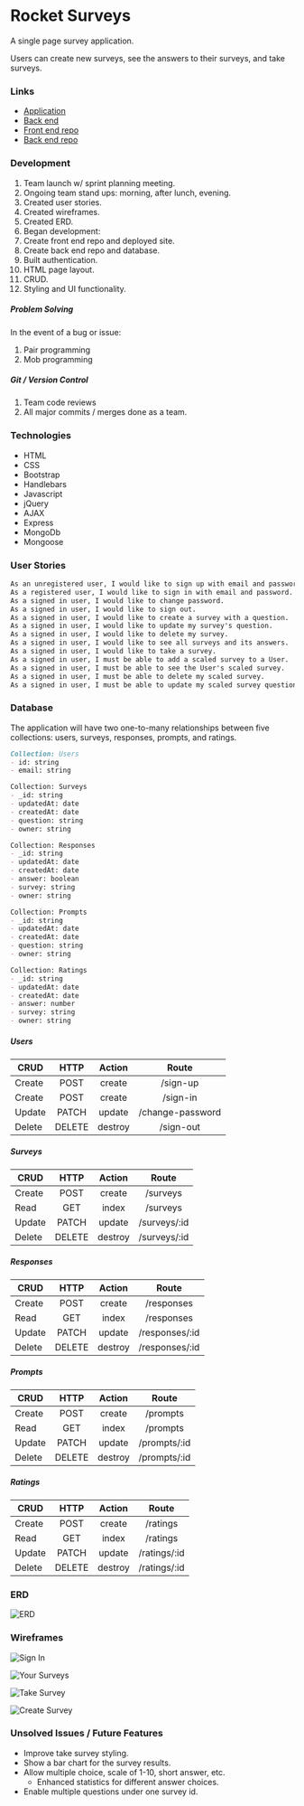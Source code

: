 # Rocket Surveys

A single page survey application.

Users can create new surveys, see the answers to their surveys, and take surveys.

### Links
- [Application](https://acupoftee.github.io/Rocket-Surveys-Client/)
- [Back end](https://powerful-river-69963.herokuapp.com/)
- [Front end repo](https://github.com/acupoftee/Rocket-Surveys-Client)
- [Back end repo](https://github.com/acupoftee/rocket-surveys-api)

### Development
1. Team launch w/ sprint planning meeting.
  1. Ongoing team stand ups: morning, after lunch, evening.
2. Created user stories.
3. Created wireframes.
4. Created ERD.
5. Began development:
  1. Create front end repo and deployed site.
  2. Create back end repo and database.
  3. Built authentication.
  4. HTML page layout.
  5. CRUD.
  6. Styling and UI functionality.

##### Problem Solving
In the event of a bug or issue:
1. Pair programming
2. Mob programming

##### Git / Version Control
1. Team code reviews
2. All major commits / merges done as a team.

### Technologies
- HTML
- CSS
- Bootstrap
- Handlebars
- Javascript
- jQuery
- AJAX
- Express
- MongoDb
- Mongoose

### User Stories

```md
As an unregistered user, I would like to sign up with email and password.
As a registered user, I would like to sign in with email and password.
As a signed in user, I would like to change password.
As a signed in user, I would like to sign out.
As a signed in user, I would like to create a survey with a question.
As a signed in user, I would like to update my survey's question.
As a signed in user, I would like to delete my survey.
As a signed in user, I would like to see all surveys and its answers.
As a signed in user, I would like to take a survey.
As a signed in user, I must be able to add a scaled survey to a User.
As a signed in user, I must be able to see the User's scaled survey.
As a signed in user, I must be able to delete my scaled survey.
As a signed in user, I must be able to update my scaled survey question.
```

### Database

The application will have two one-to-many relationships between five collections: users, surveys, responses, prompts, and ratings.

```md
Collection: Users
- id: string
- email: string

Collection: Surveys
- _id: string
- updatedAt: date
- createdAt: date
- question: string
- owner: string

Collection: Responses
- _id: string
- updatedAt: date
- createdAt: date
- answer: boolean
- survey: string
- owner: string

Collection: Prompts
- _id: string
- updatedAt: date
- createdAt: date
- question: string
- owner: string

Collection: Ratings
- _id: string
- updatedAt: date
- createdAt: date
- answer: number
- survey: string
- owner: string
```

##### Users

| CRUD        | HTTP           | Action | Route |
| ------------- |:-------------:| :-----:|:-----:|
| Create      | POST | create | /sign-up |
| Create     | POST      |  create | /sign-in |
| Update | PATCH     |    update | /change-password |
| Delete | DELETE     |    destroy | /sign-out |

##### Surveys

| CRUD        | HTTP           | Action | Route |
| ------------- |:-------------:| :-----:|:-----:|
| Create      | POST | create | /surveys |
| Read     | GET      |  index | /surveys |
| Update | PATCH     |    update | /surveys/:id |
| Delete | DELETE     |    destroy | /surveys/:id |

##### Responses

| CRUD        | HTTP           | Action | Route |
| ------------- |:-------------:| :-----:|:-----:|
| Create      | POST | create | /responses |
| Read     | GET      |  index | /responses |
| Update | PATCH     |    update | /responses/:id |
| Delete | DELETE     |    destroy | /responses/:id |

##### Prompts

| CRUD        | HTTP           | Action | Route |
| ------------- |:-------------:| :-----:|:-----:|
| Create      | POST | create | /prompts |
| Read     | GET      |  index | /prompts |
| Update | PATCH     |    update | /prompts/:id |
| Delete | DELETE     |    destroy | /prompts/:id |

##### Ratings

| CRUD        | HTTP           | Action | Route |
| ------------- |:-------------:| :-----:|:-----:|
| Create      | POST | create | /ratings |
| Read     | GET      |  index | /ratings |
| Update | PATCH     |    update | /ratings/:id |
| Delete | DELETE     |    destroy | /ratings/:id |

### ERD

![ERD](https://i.imgur.com/7buLNq7.jpg "ERD")

### Wireframes

![Sign In](https://i.imgur.com/IFRtMJ4.png "Sign In")

![Your Surveys](https://i.imgur.com/DV4t2Tc.png "Your Surveys")

![Take Survey](https://i.imgur.com/U7JzIY5.png "Take Survey")

![Create Survey](https://i.imgur.com/nfav5gf.png "Create Survey")

### Unsolved Issues / Future Features
- Improve take survey styling.
- Show a bar chart for the survey results.
- Allow multiple choice, scale of 1-10, short answer, etc.
  - Enhanced statistics for different answer choices.
- Enable multiple questions under one survey id.
